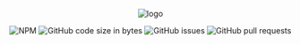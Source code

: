 <div align="center">

  ![logo](https://github.com/eshinhw/financial-data-crawler/assets/41933169/4ef99575-98f0-4484-b61a-2b3131d79e8a)

</div>

<div align="center">

  ![NPM](https://img.shields.io/npm/l/nextjs)
  ![GitHub code size in bytes](https://img.shields.io/github/languages/code-size/eshinhw/financial-data-crawler)
  ![GitHub issues](https://img.shields.io/github/issues/eshinhw/financial-data-crawler)
  ![GitHub pull requests](https://img.shields.io/github/issues-pr/eshinhw/financial-data-crawler)
  
</div>
